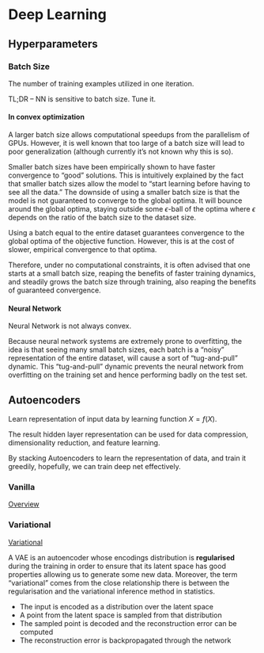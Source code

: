 
# Deep Learning

## Hyperparameters

### Batch Size

The number of training examples utilized in one iteration.

TL;DR – NN is sensitive to batch size. Tune it.

#### In convex optimization

A larger batch size allows computational speedups from the parallelism of GPUs. However, it is well known that too large of a batch size will lead to poor generalization (although currently it’s not known why this is so).

Smaller batch sizes have been empirically shown to have faster convergence to “good” solutions. This is intuitively explained by the fact that smaller batch sizes allow the model to “start learning before having to see all the data.” The downside of using a smaller batch size is that the model is not guaranteed to converge to the global optima. It will bounce around the global optima, staying outside some $\epsilon$-ball of the optima where $\epsilon$ depends on the ratio of the batch size to the dataset size.

Using a batch equal to the entire dataset guarantees convergence to the global optima of the objective function. However, this is at the cost of slower, empirical convergence to that optima.

Therefore, under no computational constraints, it is often advised that one starts at a small batch size, reaping the benefits of faster training dynamics, and steadily grows the batch size through training, also reaping the benefits of guaranteed convergence.

#### Neural Network

Neural Network is not always convex.

Because neural network systems are extremely prone to overfitting, the idea is that seeing many small batch sizes, each batch is a “noisy” representation of the entire dataset, will cause a sort of “tug-and-pull” dynamic. This “tug-and-pull” dynamic prevents the neural network from overfitting on the training set and hence performing badly on the test set.

## Autoencoders

Learn representation of input data by learning function $X=f(X)$.

The result hidden layer representation can be used for data compression, dimensionality reduction, and feature learning.

By stacking Autoencoders to learn the representation of data, and train it greedily, hopefully, we can train deep net effectively.

### Vanilla

[Overview](https://wiseodd.github.io/techblog/2016/12/03/autoencoders/)

### Variational

[Variational](https://wiseodd.github.io/techblog/2016/12/10/variational-autoencoder/)

A VAE is an autoencoder whose encodings distribution is **regularised** during the training in order to ensure that its latent space has good properties allowing us to generate some new data. Moreover, the term “variational” comes from the close relationship there is between the regularisation and the variational inference method in statistics.

* The input is encoded as a distribution over the latent space
* A point from the latent space is sampled from that distribution
* The sampled point is decoded and the reconstruction error can be computed
* The reconstruction error is backpropagated through the network

